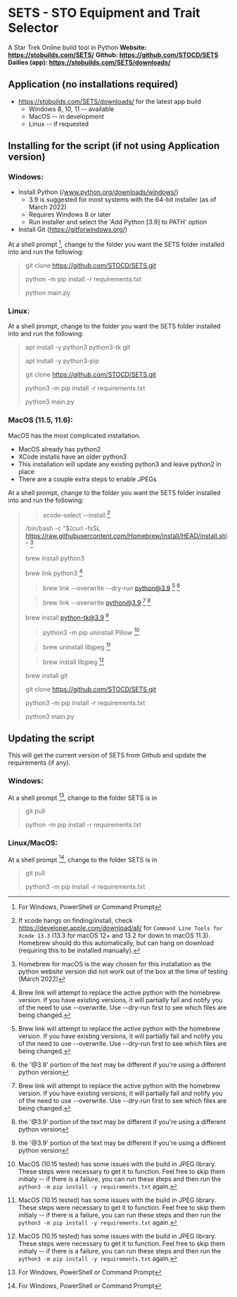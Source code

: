 # SETS - STO Equipment and Trait Selector
A Star Trek Online build tool in Python
**Website: https://stobuilds.com/SETS/**
**Github: https://github.com/STOCD/SETS**
**Dailies (app): https://stobuilds.com/SETS/downloads/**

## Application (no installations required)
- https://stobuilds.com/SETS/downloads/ for the latest app build
  - Windows 8, 10, 11 -- available
  - MacOS -- in development
  - Linux -- if requested
  
## Installing for the script (if not using Application version)
### Windows:
- Install Python (/www.python.org/downloads/windows/)
    - 3.9 is suggested for most systems with the 64-bit installer (as of March 2022)
    - Requires Windows 8 or later
    - Run installer and select the 'Add Python [3.9] to PATH' option
- Install Git (https://gitforwindows.org/)

At a shell prompt [^1], change to the folder you want the SETS folder installed into and run the following:
> git clone https://github.com/STOCD/SETS.git
> 
> python -m pip install -r requirements.txt
> 
> python main.py


### Linux:
At a shell prompt, change to the folder you want the SETS folder installed into and run the following:
> apt install -y python3 python3-tk git
> 
> apt install -y python3-pip
> 
> git clone https://github.com/STOCD/SETS.git
> 
> python3 -m pip install -r requirements.txt
> 
> python3 main.py


### MacOS (11.5, 11.6):
MacOS has the most complicated installation.
- MacOS already has python2
- XCode installs have an older python3
- This installation will update any existing python3 and leave python2 in place
- There are a couple extra steps to enable JPEGs

At a shell prompt, change to the folder you want the SETS folder installed into and run the following:
> > xcode-select --install [^6]
>
> /bin/bash -c "$(curl -fsSL https://raw.githubusercontent.com/Homebrew/install/HEAD/install.sh)" [^2]
> 
> brew install python3
> 
> brew link python3 [^3]
> > brew link --overwrite --dry-run python@3.9 [^3] [^4]
> 
> > brew link --overwrite python@3.9 [^3] [^4]
> 
> brew install python-tk@3.9 [^4]
> 
> > python3 -m pip uninstall Pillow [^5]
> 
> > brew uninstall libjpeg [^5]
> 
> > brew install libjpeg [^5]
> 
> brew install git
> 
> git clone https://github.com/STOCD/SETS.git
> 
> python3 -m pip install -r requirements.txt
> 
> python3 main.py

## Updating the script
This will get the current version of SETS from Github and update the requirements (if any).
### Windows:
At a shell prompt [^1], change to the folder SETS is in
> git pull
> 
> python -m pip install -r requirements.txt

### Linux/MacOS:
At a shell prompt [^1], change to the folder SETS is in
> git pull
> 
> python3 -m pip install -r requirements.txt

[^1]: For Windows, PowerShell or Command Prompt

[^2]: Homebrew for macOS is the way chosen for this installation as the python website version did not work out of the box at the time of testing (March 2022)

[^3]: Brew link will attempt to replace the active python with the homebrew version. If you have existing versions, it will partially fail and notify you of the need to use --overwrite.  Use --dry-run first to see which files are being changed.

[^4]: the '@3.9' portion of the text may be different if you're using a different python version

[^5]: MacOS (10.15 tested) has some issues with the build in JPEG library.  These steps were necessary to get it to function.  Feel free to skip them initialy -- if there is a failure, you can run these steps and then run the `python3 -m pip install -y requirements.txt` again.

[^6]: If xcode hangs on finding/install, check <https://developer.apple.com/download/all/> for `Command Line Tools for Xcode 13.3` (13.3 for macOS 12+ and 13.2 for down to macOS 11.3).  Homebrew should do this automatically, but can hang on download (requiring this to be installed manually).